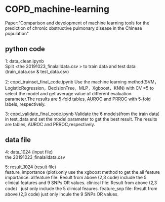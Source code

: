 # COPD_machine-learning
Paper:"Comparison and development of machine learning tools for the prediction of chronic obstructive pulmonary disease in the Chinese population"
###
## python code 
1: data_clean.ipynb  
   Split <the 20191023_finalalldata.csv > to train data and test data  (train_data.csv & test_data.csv) 
    
2: copd_trainset_final_code.ipynb 
   Use the machine learning method(SVM，LogisticRegression，DecisionTree，MLP，Xgboost，KNN) with CV =5 to select the model and get average value of different evaluation parameter.The results are 5-fold tables, AUROC and PRROC with 5-fold labels, respectively. 

3: copd_validate_final_code.ipynb 
   Validate the 6 models(from the train data) in test_data and set the model parameter to get the best result. The results are tables, AUROC and PRROC,respectively. 
## data file  

4: data_1024  (input file)   
   the 20191023_finalalldata.csv

5: result_1024 (result file)  
   feature_importance (plot):only use the xgboost method to get the all feature importance.
   allfeature file: Result from above (2,3 code) include the 5 clinical features and 9 SNPs OR values. 
   clinical file:  Result from above (2,3 code） just only include the 5 clinical feaures.
   feature_snp file: Result from above (2,3 code) just only incule the 9 SNPs OR values.
